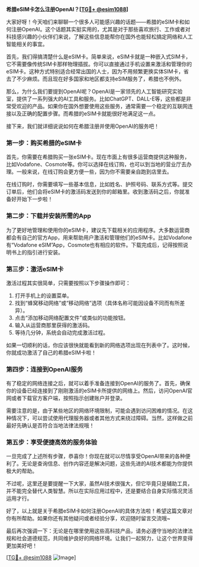 **希腊eSIM卡怎么注册OpenAI？[[TG💪+ @esim1088](https://t.me/s/esim1088)]**

大家好呀！今天咱们来聊聊一个很多人可能感兴趣的话题——希腊的eSIM卡和如何注册OpenAI。这个话题其实挺实用的，尤其是对于那些喜欢旅行、工作或者对科技感兴趣的小伙伴们来说，了解这些信息能帮你在国外也能轻松搞定网络和人工智能相关的事宜。

首先，我们得搞清楚什么是eSIM卡。简单来说，eSIM卡就是一种嵌入式SIM卡，它不需要像传统SIM卡那样物理插拔。你可以直接通过手机设置来激活和管理你的eSIM卡。这种方式特别适合经常出国的人士，因为不用频繁更换实体SIM卡，省去了不少麻烦。而且现在好多国家和地区都支持eSIM服务了，希腊也不例外。

那么，为什么我们要提到OpenAI呢？OpenAI是一家领先的人工智能研究实验室，提供了一系列强大的AI工具和服务。比如ChatGPT、DALL-E等，这些都是非常受欢迎的产品。如果你在国外想要使用这些服务，通常需要一个稳定的互联网连接以及正确的配置步骤。而希腊的eSIM卡就能很好地满足这一点。

接下来，我们就详细说说如何在希腊注册并使用OpenAI的服务吧！

### 第一步：购买希腊的eSIM卡

首先，你需要在希腊购买一张eSIM卡。现在市面上有很多运营商提供这种服务，比如Vodafone、Cosmote等。你可以选择在线订购，也可以到当地的营业厅去办理。一般来说，在线订购会更方便一些，因为你不需要亲自跑到店里去。

在线订购时，你需要填写一些基本信息，比如姓名、护照号码、联系方式等。提交订单后，他们会将eSIM卡的激活码发送到你的邮箱里。收到激活码之后，你就准备好开始下一步啦！

### 第二步：下载并安装所需的App

为了更好地管理和使用你的eSIM卡，建议先下载相关的应用程序。大多数运营商都会有自己的官方App，用来帮助用户激活和管理他们的eSIM卡。比如Vodafone有“Vodafone eSIM”App，Cosmote也有相应的软件。下载完成后，记得按照说明书上的指引进行安装。

### 第三步：激活eSIM卡

激活过程其实很简单，只需要按照以下步骤操作即可：

1. 打开手机上的设置菜单。
2. 找到“蜂窝移动网络”或“移动网络”选项（具体名称可能因设备不同而有所差异）。
3. 点击“添加移动网络配置文件”或类似的功能按钮。
4. 输入从运营商那里获得的激活码。
5. 等待几分钟，系统会自动完成激活过程。

如果一切顺利的话，你应该很快就能看到新的网络选项出现在列表中了。这时候，你就成功激活了自己的希腊eSIM卡啦！

### 第四步：连接到OpenAI服务

有了稳定的网络连接之后，就可以着手准备连接到OpenAI的服务了。首先，确保你的设备已经连接到了刚刚激活的eSIM卡所提供的网络上。然后，访问OpenAI官网或者下载官方客户端，按照指示创建账户并登录。

需要注意的是，由于某些地区的网络环境限制，可能会遇到访问困难的情况。在这种情况下，可以尝试使用代理服务器或者其他方式来绕过障碍。当然，这样做之前最好先确认是否符合当地法律法规哦！

### 第五步：享受便捷高效的服务体验

一旦完成了上述所有步骤，恭喜你！你现在就可以尽情享受OpenAI带来的各种便利了。无论是查询信息、创作内容还是解决问题，这些先进的AI技术都能为你提供极大的帮助。

不过呢，这里还是要提醒一下大家，虽然AI技术很强大，但它毕竟只是辅助工具，并不能完全替代人类智慧。所以在实际应用过程中，还是要结合自身实际情况灵活运用才行。

好了，以上就是关于希腊eSIM卡如何注册OpenAI的具体方法啦！希望这篇文章对你有所帮助。如果你还有其他疑问或者经验分享，欢迎随时留言交流哦~

最后再次强调一下：无论是在哪里使用这些高科技产品，请务必遵守当地的法律法规和社会道德规范，共同维护良好的网络环境。让我们一起努力，让这个世界变得更加美好吧！

[[TG💪+ @esim1088](https://t.me/s/esim1088) ![Image](https://i.postimg.cc/4NQfJmqS/Snipaste-2025-05-13-00-14-12.png)]